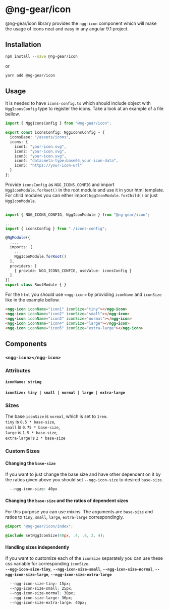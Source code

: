 # @ng-gear/icon

@ng-gear/icon library provides the `ngg-icon` component which will make the usage of icons neat and easy in any angular 9.1 project. 

## Installation

```bash
npm install --save @ng-gear/icon
``` 
or 
```bash
yarn add @ng-gear/icon
```

## Usage

It is needed to have `icons-config.ts` which should include object with `NggIconsConfig` type to register the icons.
Take a look at an example of a file bellow.

```ts
import { NggIconsConfig } from "@ng-gear/icon";

export const iconsConfig: NggIconsConfig = {
  iconsBase: "/assets/icons",
  icons: {
    icon1: "your-icon.svg",
    icon2: "your-icon.svg",
    icon3: "your-icon.svg",
    icon4: "data:meta-type;base64,your-icon-data",
    icon5: "https://your-icon-url"
  }
};
```

Provide `iconsConfig` as `NGG_ICONS_CONFIG` and import `NggIconModule.forRoot()` in the root module and use it in your html template.
For child modules you can either import `NggIconModule.forChild()` or just `NggIconModule`.

```ts
...
import { NGG_ICONS_CONFIG, NggIconModule } from "@ng-gear/icon";

...
import { iconsConfig } from "./icons-config";

@NgModule({
  ...,
  imports: [
    ...
    NggIconModule.forRoot()
  ],
  providers: [
    { provide: NGG_ICONS_CONFIG, useValue: iconsConfig }
  ]
})
export class RootModule { }
```

For the `html` you should use `<ngg-icon>` by providing `iconName` and `iconSize` like in the example bellow.

```html
<ngg-icon iconName="icon1" iconSize="tiny"></ngg-icon>
<ngg-icon iconName="icon2" iconSize="small"></ngg-icon>
<ngg-icon iconName="icon3" iconSize="normal"></ngg-icon>
<ngg-icon iconName="icon4" iconSize="large"></ngg-icon>
<ngg-icon iconName="icon5" iconSize="extra-large"></ngg-icon>
```

## Components
### **`<ngg-icon></ngg-icon>`**
### Attributes
#### **`iconName: string`** 
#### **`iconSize: tiny | small | normal | large | extra-large`**

### Sizes
The base `iconSize` is `normal`, which is set to `1rem`.
<br />`tiny` is `0.5 * base-size`,
<br /> `small` is `0.75 * base-size`,
<br />`large` is `1.5 * base-size`, 
<br />`extra-large` is `2 * base-size`

### Custom Sizes
#### Changing the `base-size`

If you want to just change the base size and have other dependent on it by the ratios given above
you should set `--ngg-icon-size` to desired `base-size`.

```css
  --ngg-icon-size: 40px
```

#### Changing the `base-size` and the ratios of dependent sizes

For this purpose you can use mixins. 
The arguments are `base-size` and ratios to `tiny`, `small`, `large`, `extra-large` correspondingly.

```css
@import "@ng-gear/icon/index";

@include setNggIconSize(40px, .4, .8, 2, 4);
```


#### Handling sizes independently
If you want to customize each of the `iconSize` separately you can use these css variable for corresponding `iconSize`.<br />
**`--ngg-icon-size-tiny`**, **`--ngg-icon-size-small`**, **`--ngg-icon-size-normal`**, **`--ngg-icon-size-large`**, **`--ngg-icon-size-extra-large`**

```css
  --ngg-icon-size-tiny: 15px;
  --ngg-icon-size-small: 25px;
  --ngg-icon-size-normal: 30px;
  --ngg-icon-size-large: 36px;
  --ngg-icon-size-extra-large: 40px;
```
